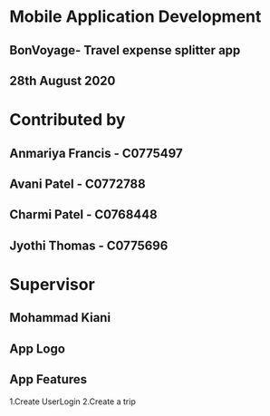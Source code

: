 #                             Mobile Application Development
##                        BonVoyage- Travel expense splitter app
##                                    28th August 2020
#                                    Contributed by
##                                Anmariya Francis - C0775497 
##                                  Avani Patel - C0772788
##                                  Charmi Patel - C0768448
##                                  Jyothi Thomas - C0775696
#                                         Supervisor
##                                       Mohammad Kiani
## App Logo

## App Features
1.Create UserLogin 2.Create a trip
